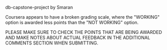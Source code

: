 db-capstone-project by Smaran

Coursera appears to have a broken grading scale, where the "WORKING" option is awarded less points than the "NOT WORKING" option.

PLEASE MAKE SURE TO CHECK THE POINTS THAT ARE BEING AWARDED AND MAKE NOTES ABOUT ACTUAL FEEDBACK IN THE ADDITIONAL COMMENTS SECTION WHEN SUBMITTING.